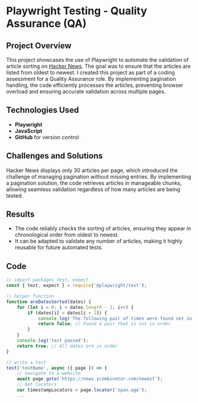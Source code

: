 # Playwright Testing - Quality Assurance (QA)

## Project Overview
This project showcases the use of Playwright to automate the validation of article sorting on [Hacker News](https://news.ycombinator.com/newest). The goal was to ensure that the articles are listed from oldest to newest. I created this project as part of a coding assessment for a Quality Assurance role. By implementing pagination handling, the code efficiently processes the articles, preventing browser overload and ensuring accurate validation across multiple pages.

## Technologies Used
- **Playwright**
- **JavaScript**
- **GitHub** for version control

## Challenges and Solutions
Hacker News displays only 30 articles per page, which introduced the challenge of managing pagination without missing entries. By implementing a pagination solution, the code retrieves articles in manageable chunks, allowing seamless validation regardless of how many articles are being tested.

## Results
- The code reliably checks the sorting of articles, ensuring they appear in chronological order from oldest to newest.
- It can be adapted to validate any number of articles, making it highly reusable for future automated tests.

## Code
```javascript
// import packages test, expect
const { test, expect } = require('@playwright/test');

// helper function
function areDatesSorted(dates) {
    for (let i = 0; i < dates.length - 1; i++) {
        if (dates[i] < dates[i + 1]) {
            console.log('The following pair of times were found not in order: ' + dates[i] + " and " + dates[i + 1]);
            return false; // Found a pair that is not in order
        }
    }
    console.log('test passed');
    return true; // All dates are in order
}

// write a test
test('testName', async ({ page }) => {
    // navigate to a website
    await page.goto('https://news.ycombinator.com/newest');
    // Get locators
    var timestampLocators = page.locator('span.age');
    ...

